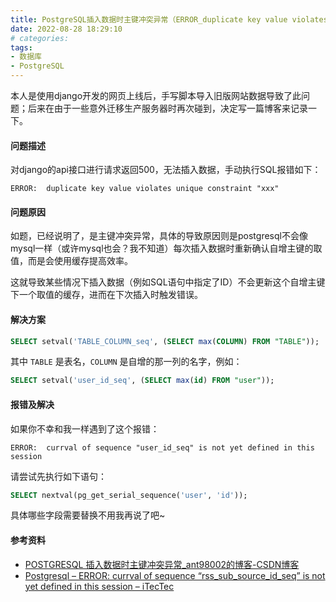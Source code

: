 ```yaml
---
title: PostgreSQL插入数据时主键冲突异常（ERROR_duplicate key value violates unique constraint）
date: 2022-08-28 18:29:10
# categories:
tags:
- 数据库
- PostgreSQL
---
```


本人是使用django开发的网页上线后，手写脚本导入旧版网站数据导致了此问题；后来在由于一些意外迁移生产服务器时再次碰到，决定写一篇博客来记录一下。

#### 问题描述

对django的api接口进行请求返回500，无法插入数据，手动执行SQL报错如下：

```
ERROR:  duplicate key value violates unique constraint "xxx"
```

#### 问题原因

如题，已经说明了，是主键冲突异常，具体的导致原因则是postgresql不会像mysql一样（或许mysql也会？我不知道）每次插入数据时重新确认自增主键的取值，而是会使用缓存提高效率。

这就导致某些情况下插入数据（例如SQL语句中指定了ID）不会更新这个自增主键下一个取值的缓存，进而在下次插入时触发错误。

#### 解决方案

```sql
SELECT setval('TABLE_COLUMN_seq', (SELECT max(COLUMN) FROM "TABLE"));
```

其中 `TABLE` 是表名，`COLUMN` 是自增的那一列的名字，例如：

```sql
SELECT setval('user_id_seq', (SELECT max(id) FROM "user"));
```

#### 报错及解决

如果你不幸和我一样遇到了这个报错：

```
ERROR:  currval of sequence "user_id_seq" is not yet defined in this session
```

请尝试先执行如下语句：

```sql
SELECT nextval(pg_get_serial_sequence('user', 'id'));
```

具体哪些字段需要替换不用我再说了吧~

#### 参考资料

- [POSTGRESQL 插入数据时主键冲突异常_ant98002的博客-CSDN博客](https://blog.csdn.net/ant98002/article/details/102248262)
- [Postgresql – ERROR: currval of sequence “rss_sub_source_id_seq” is not yet defined in this session – iTecTec](https://itectec.com/database/postgresql-error-currval-of-sequence-rss_sub_source_id_seq-is-not-yet-defined-in-this-session/)

